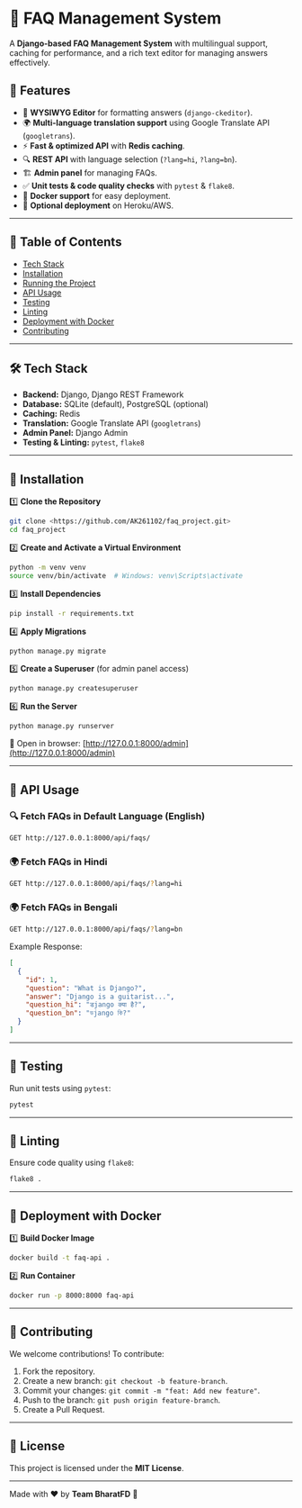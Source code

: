 # 🚀 FAQ Management System

A **Django-based FAQ Management System** with multilingual support, caching for performance, and a rich text editor for managing answers effectively.

## 🌟 Features
- 📝 **WYSIWYG Editor** for formatting answers (`django-ckeditor`).
- 🌍 **Multi-language translation support** using Google Translate API (`googletrans`).
- ⚡ **Fast & optimized API** with **Redis caching**.
- 🔍 **REST API** with language selection (`?lang=hi`, `?lang=bn`).
- 🏗 **Admin panel** for managing FAQs.
- ✅ **Unit tests & code quality checks** with `pytest` & `flake8`.
- 🐳 **Docker support** for easy deployment.
- 🚀 **Optional deployment** on Heroku/AWS.

---

## 📌 Table of Contents
- [Tech Stack](#-tech-stack)
- [Installation](#-installation)
- [Running the Project](#-running-the-project)
- [API Usage](#-api-usage)
- [Testing](#-testing)
- [Linting](#-linting)
- [Deployment with Docker](#-deployment-with-docker)
- [Contributing](#-contributing)

---

## 🛠 Tech Stack
- **Backend:** Django, Django REST Framework
- **Database:** SQLite (default), PostgreSQL (optional)
- **Caching:** Redis
- **Translation:** Google Translate API (`googletrans`)
- **Admin Panel:** Django Admin
- **Testing & Linting:** `pytest`, `flake8`

---

## 🔧 Installation

1️⃣ **Clone the Repository**
```bash
git clone <https://github.com/AK261102/faq_project.git>
cd faq_project
```

2️⃣ **Create and Activate a Virtual Environment**
```bash
python -m venv venv
source venv/bin/activate  # Windows: venv\Scripts\activate
```

3️⃣ **Install Dependencies**
```bash
pip install -r requirements.txt
```

4️⃣ **Apply Migrations**
```bash
python manage.py migrate
```

5️⃣ **Create a Superuser** (for admin panel access)
```bash
python manage.py createsuperuser
```

6️⃣ **Run the Server**
```bash
python manage.py runserver
```
🔗 Open in browser: [http://127.0.0.1:8000/admin](http://127.0.0.1:8000/admin)

---

## 📡 API Usage

### 🔍 Fetch FAQs in Default Language (English)
```bash
GET http://127.0.0.1:8000/api/faqs/
```

### 🌍 Fetch FAQs in Hindi
```bash
GET http://127.0.0.1:8000/api/faqs/?lang=hi
```

### 🌍 Fetch FAQs in Bengali
```bash
GET http://127.0.0.1:8000/api/faqs/?lang=bn
```

Example Response:
```json
[
  {
    "id": 1,
    "question": "What is Django?",
    "answer": "Django is a guitarist...",
    "question_hi": "डjango क्या है?",
    "question_bn": "ডjango কি?"
  }
]
```

---

## 🧪 Testing
Run unit tests using `pytest`:
```bash
pytest
```

---

## 📏 Linting
Ensure code quality using `flake8`:
```bash
flake8 .
```

---

## 🐳 Deployment with Docker

1️⃣ **Build Docker Image**
```bash
docker build -t faq-api .
```

2️⃣ **Run Container**
```bash
docker run -p 8000:8000 faq-api
```

---

## 🤝 Contributing

We welcome contributions! To contribute:
1. Fork the repository.
2. Create a new branch: `git checkout -b feature-branch`.
3. Commit your changes: `git commit -m "feat: Add new feature"`.
4. Push to the branch: `git push origin feature-branch`.
5. Create a Pull Request.

---

## 📜 License
This project is licensed under the **MIT License**.

---

Made with ❤️ by **Team BharatFD** 🚀

